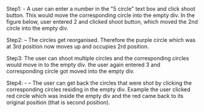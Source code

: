 Step1: - A user can enter a number in the "5 circle" text box and click shoot button. This would move 
the corresponding circle into the empty div. In the figure below, user entered 2 and clicked 
shoot button, which moved the 2nd circle into the empty div.

Step2: – The circles get reorganised. Therefore the purple circle which was at 3rd position 
now moves up and occupies 2rd position.

Step3:  The user can shoot multiple circles and the corresponding circles would move in to 
the empty div. the user again entered 3 and corresponding circle got 
moved into the empty div.

Step4: - – The user can get back the circles that were shot by clicking the corresponding 
circles residing in the empty div. Example the user clicked red circle which was inside the 
empty div and the red came back to its original position (that is second position). 
